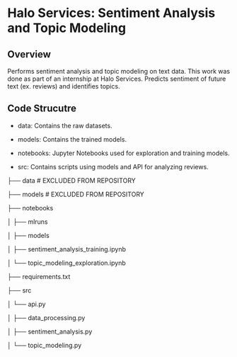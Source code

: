 
# Halo Services: Sentiment Analysis and Topic Modeling

  

## Overview

  

Performs sentiment analysis and topic modeling on text data. This work was done as part of an internship at Halo Services. Predicts sentiment of future text (ex. reviews) and identifies topics.

  

## Code Strucutre

  

- data: Contains the raw datasets.

- models: Contains the trained models.

- notebooks: Jupyter Notebooks used for exploration and training models.

- src: Contains scripts using models and API for analyzing reviews.

├── data # EXCLUDED FROM REPOSITORY

├── models # EXCLUDED FROM REPOSITORY

├── notebooks

│ ├── mlruns

│ ├── models

│ ├── sentiment_analysis_training.ipynb

│ └── topic_modeling_exploration.ipynb

├── requirements.txt

├── src

│ └── api.py

│ ├── data_processing.py

│ ├── sentiment_analysis.py

│ └── topic_modeling.py

